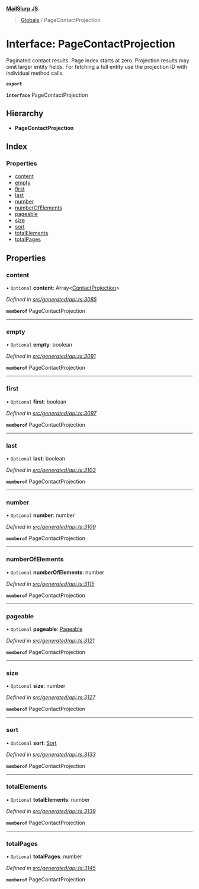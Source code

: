 **[MailSlurp JS](../README.md)**

> [Globals](../README.md) / PageContactProjection

# Interface: PageContactProjection

Paginated contact results. Page index starts at zero. Projection results may omit larger entity fields. For fetching a full entity use the projection ID with individual method calls.

**`export`** 

**`interface`** PageContactProjection

## Hierarchy

* **PageContactProjection**

## Index

### Properties

* [content](pagecontactprojection.md#content)
* [empty](pagecontactprojection.md#empty)
* [first](pagecontactprojection.md#first)
* [last](pagecontactprojection.md#last)
* [number](pagecontactprojection.md#number)
* [numberOfElements](pagecontactprojection.md#numberofelements)
* [pageable](pagecontactprojection.md#pageable)
* [size](pagecontactprojection.md#size)
* [sort](pagecontactprojection.md#sort)
* [totalElements](pagecontactprojection.md#totalelements)
* [totalPages](pagecontactprojection.md#totalpages)

## Properties

### content

• `Optional` **content**: Array\<[ContactProjection](contactprojection.md)>

*Defined in [src/generated/api.ts:3085](https://github.com/mailslurp/mailslurp-client/blob/5a4fc29/src/generated/api.ts#L3085)*

**`memberof`** PageContactProjection

___

### empty

• `Optional` **empty**: boolean

*Defined in [src/generated/api.ts:3091](https://github.com/mailslurp/mailslurp-client/blob/5a4fc29/src/generated/api.ts#L3091)*

**`memberof`** PageContactProjection

___

### first

• `Optional` **first**: boolean

*Defined in [src/generated/api.ts:3097](https://github.com/mailslurp/mailslurp-client/blob/5a4fc29/src/generated/api.ts#L3097)*

**`memberof`** PageContactProjection

___

### last

• `Optional` **last**: boolean

*Defined in [src/generated/api.ts:3103](https://github.com/mailslurp/mailslurp-client/blob/5a4fc29/src/generated/api.ts#L3103)*

**`memberof`** PageContactProjection

___

### number

• `Optional` **number**: number

*Defined in [src/generated/api.ts:3109](https://github.com/mailslurp/mailslurp-client/blob/5a4fc29/src/generated/api.ts#L3109)*

**`memberof`** PageContactProjection

___

### numberOfElements

• `Optional` **numberOfElements**: number

*Defined in [src/generated/api.ts:3115](https://github.com/mailslurp/mailslurp-client/blob/5a4fc29/src/generated/api.ts#L3115)*

**`memberof`** PageContactProjection

___

### pageable

• `Optional` **pageable**: [Pageable](pageable.md)

*Defined in [src/generated/api.ts:3121](https://github.com/mailslurp/mailslurp-client/blob/5a4fc29/src/generated/api.ts#L3121)*

**`memberof`** PageContactProjection

___

### size

• `Optional` **size**: number

*Defined in [src/generated/api.ts:3127](https://github.com/mailslurp/mailslurp-client/blob/5a4fc29/src/generated/api.ts#L3127)*

**`memberof`** PageContactProjection

___

### sort

• `Optional` **sort**: [Sort](sort.md)

*Defined in [src/generated/api.ts:3133](https://github.com/mailslurp/mailslurp-client/blob/5a4fc29/src/generated/api.ts#L3133)*

**`memberof`** PageContactProjection

___

### totalElements

• `Optional` **totalElements**: number

*Defined in [src/generated/api.ts:3139](https://github.com/mailslurp/mailslurp-client/blob/5a4fc29/src/generated/api.ts#L3139)*

**`memberof`** PageContactProjection

___

### totalPages

• `Optional` **totalPages**: number

*Defined in [src/generated/api.ts:3145](https://github.com/mailslurp/mailslurp-client/blob/5a4fc29/src/generated/api.ts#L3145)*

**`memberof`** PageContactProjection
